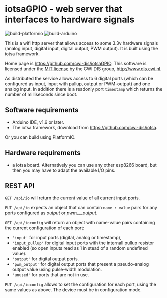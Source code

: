 # iotsaGPIO - web server that interfaces to hardware signals

![build-platformio](https://github.com/cwi-dis/iotsaGPIO/workflows/build-platformio/badge.svg)
![build-arduino](https://github.com/cwi-dis/iotsaGPIO/workflows/build-arduino/badge.svg)

This is a wifi http server that allows access to some 3.3v hardware signals (analog input, digital input, digital output, PWM output). It is built using the iotsa framework.

Home page is <https://github.com/cwi-dis/iotsaGPIO>.
This software is licensed under the [MIT license](LICENSE.txt) by the   CWI DIS group, <http://www.dis.cwi.nl>.

As distributed the service allows access to 6 digital ports (which can be configured as input, input with pullup, output or PWM-output) and one analog input. In addition there is a readonly port `timestamp` which returns the number of milliseconds since boot.

## Software requirements

* Arduino IDE, v1.6 or later.
* The iotsa framework, download from <https://github.com/cwi-dis/iotsa>.

Or you can build using PlatformIO.

## Hardware requirements

* a iotsa board. Alternatively you can use any other esp8266 board, but then you may have to adapt the available I/O pins.

## REST API

`GET /api/io` will return the current value of all current input ports.

`PUT /api/io` expects an object that can contain `name : value` pairs for any ports configured as _output_ or _pwm___output_.

`GET /api/ioconfig` will return an object with name-value pairs containing the current configuration of each port:

- `'input'` for input ports (digital, analog or timestamp),
- `'input_pullup'` for digital input ports with the internall pullup resistor enabled (so open inputs read as 1 in stead of a random undefined value).
- `'output'` for digital output ports.
- `'pwm_output'` for digital output ports that present a pseudo-analog output value using pulse-width modulation.
- `'unused'` for ports that are not in use.

`PUT /api/ioconfig` allows to set the configuration for each port, using the same values as above. The device must be in configuration mode.